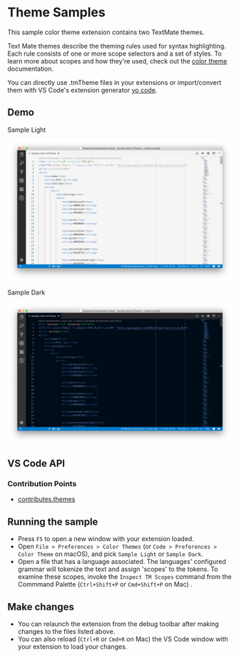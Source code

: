 # Theme Samples

This sample color theme extension contains two TextMate themes. 

Text Mate themes describe the theming rules used for syntax highlighting. Each rule consists of one or more scope selectors and a set of styles. To learn more about scopes and how they're used, check out the [color theme](https://code.visualstudio.com/docs/extensions/themes-snippets-colorizers#_adding-a-new-color-theme) documentation.

You can directly use .tmTheme files in your extensions or import/convert them with VS Code's extension generator [yo code](https://code.visualstudio.com/docs/extensions/yocode).

## Demo

Sample Light

![Sample light](./demo-light.png)

Sample Dark

![Sample dark](./demo-dark.png)

## VS Code API

### Contribution Points

- [contributes.themes](https://code.visualstudio.com/docs/extensionAPI/extension-points#_contributesthemes)

## Running the sample

- Press `F5` to open a new window with your extension loaded.
- Open `File > Preferences > Color Themes` (or `Code > Preferences > Color Theme` on macOS), and pick `Sample Light` or `Sample Dark`.
- Open a file that has a language associated. The languages' configured grammar will tokenize the text and assign 'scopes' to the tokens. To examine these scopes, invoke the `Inspect TM Scopes` command from the Commmand Palette (`Ctrl+Shift+P` or `Cmd+Shift+P` on Mac) .

## Make changes

- You can relaunch the extension from the debug toolbar after making changes to the files listed above.
- You can also reload (`Ctrl+R` or `Cmd+R` on Mac) the VS Code window with your extension to load your changes.